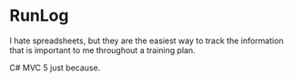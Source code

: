 RunLog
======

I hate spreadsheets, but they are the easiest way to track the information that is important to me throughout a training plan.

C# MVC 5 just because.
